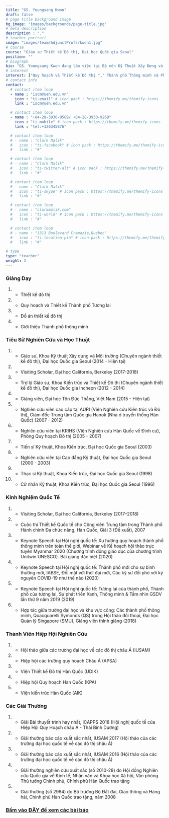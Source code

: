 ```yaml
---
title: "GS. Youngsang Kwon"
draft: false
# page title background image
bg_image: "images/backgrounds/page-title.jpg"
# meta description
description : "."
# teacher portrait
image: "images/team/AdjunctProfs/kwon1.jpg"
# course
course: "Giáo sư Thiết kế Đô thị, Đại học Quốc gia Seoul"
position: ""
# biograph
bio: "GS. Youngsang Kwon đang làm việc tại Bộ môn Kỹ Thuật Xây Dựng và Môi Trường, Đại học Quốc Gia Seoul."
# interest
interest: ["Quy hoạch và Thiết kế Đô thị "," Thành phố Thông minh và Phân tích Dữ liệu lớn "," Chính sách và Phát triển Đô thị ","Hình thức và Cấu trúc Đô thị"]
# contact info
contact:
  # contact item loop
  - name : "iscm@ueh.edu.vn"
    icon : "ti-email" # icon pack : https://themify.me/themify-icons
    link : "iscm@ueh.edu.vn"

  # contact item loop
  - name : "+84-28-3930-9589/ +84-28-3930-9269"
    icon : "ti-mobile" # icon pack : https://themify.me/themify-icons
    link : "tel:+120345876"

  # contact item loop
  # - name : "Clark Malik"
  #   icon : "ti-facebook" # icon pack : https://themify.me/themify-icons
  #   link : "#"

  # contact item loop
  # - name : "Clark Malik"
  #   icon : "ti-twitter-alt" # icon pack : https://themify.me/themify-icons
  #   link : "#"

  # contact item loop
  # - name : "Clark Malik"
  #   icon : "ti-skype" # icon pack : https://themify.me/themify-icons
  #   link : "#"

  # contact item loop
  # - name : "clarkmalik.com"
  #   icon : "ti-world" # icon pack : https://themify.me/themify-icons
  #   link : "#"

  # contact item loop
  # - name : "1313 Boulevard Cremazie,Quebec"
  #   icon : "ti-location-pin" # icon pack : https://themify.me/themify-icons
  #   link : "#"

# type
type: "teacher"
weight: 3
---
```



### Giảng Dạy
1. * Thiết kế đô thị
1. * Quy hoạch và Thiết kế Thành phố Tương lai
1. * Đồ án thiết kế đô thị
1. * Giới thiệu Thành phố thông minh

### Tiểu Sử Nghiên Cứu và Học Thuật
1. * Giáo sư, Khoa Kỹ thuật Xây dựng và Môi trường (Chuyên ngành thiết kế đô thị), Đại học Quốc gia Seoul (2014 - Hiện tại)
1. * Visiting Scholar, Đại học California, Berkeley (2017-2018)
1. * Trợ lý Giáo sư, Khoa Kiến trúc và Thiết kế Đô thị (Chuyên ngành thiết kế đô thị), Đại học Quốc gia Incheon (2012 - 2014)
1. * Giảng viên, Đại học Tôn Đức Thắng, Việt Nam (2015 - Hiện tại)
1. * Nghiên cứu viên cao cấp tại AURI (Viện Nghiên cứu Kiến trúc và Đô thị), Giám đốc Trung tâm Quốc gia Hanok (Nhà ở truyền thống Hàn Quốc) (2007 - 2012)
1. * Nghiên cứu viên tại KRIHS (Viện Nghiên cứu Hàn Quốc về Định cư), Phòng Quy hoạch Đô thị (2005 - 2007)
1. * Tiến sĩ Kỹ thuật, Khoa Kiến trúc, Đại học Quốc gia Seoul (2003)
1. * Nghiên cứu viên tại Cao đẳng Kỹ thuật, Đại học Quốc gia Seoul (2000 - 2003)
1. * Thạc sĩ Kỹ thuật, Khoa Kiến trúc, Đại học Quốc gia Seoul (1998)
1. * Cử nhân Kỹ thuật, Khoa Kiến trúc, Đại học Quốc gia Seoul (1996)


### Kinh Nghiệm Quốc Tế
1. * Visiting Scholar, Đại học California, Berkeley (2017–2018)
1. * Cuộc thi Thiết kế Quốc tế cho Công viên Trung tâm trong Thành phố Hành chính Đa chức năng, Hàn Quốc, Giải 3 (Đề xuất), 2007
1. * Keynote Speech tại Hội nghị quốc tế: Xu hướng quy hoạch thành phố thông minh trên toàn thế giới, Webinar về Kế hoạch hội thảo trực tuyến Myanmar 2020 (Chương trình đồng giáo dục của chương trình Unitwin UNESCO). Bài giảng đặc biệt (2020)
1. * Keynote Speech tại Hội nghị quốc tế: Thành phố mới cho sự bình thường mới, IABSE, Đối mặt với thời đại mới, Các kỹ sư đối phó với kỷ nguyên COVID-19 như thế nào (2020)
1. * Keynote Speech tại Hội nghị quốc tế: Tương lai của thành phố, Thành phố của tương lai, Sự phát triển Xanh, Thông minh & Tầm nhìn GSDV lần thứ 9 năm 2019 (2019)
1. * Hợp tác giữa trường đại học và khu vực công: Các thành phố thông minh, Quacquarelli Symonds (QS) trong Hội thảo đối thoại, Đại học Quản lý Singapore (SMU), Giảng viên thỉnh giảng (2018)

### Thành Viên Hiệp Hội Nghiên Cứu
1. * Hội thảo giữa các trường đại học về các đô thị châu Á (IUSAM)
1. * Hiệp hội các trường quy hoạch Châu Á (APSA)
1. * Viện Thiết kế Đô thị Hàn Quốc (UDIK)
1. * Hiệp hội Quy hoạch Hàn Quốc (KPA)
1. * Viện kiến trúc Hàn Quốc (AIK)

### Các Giải Thưởng
1. * Giải Bài thuyết trình hay nhất, ICAPPS 2018 (Hội nghị quốc tế của Hiệp Hội Quy Hoạch châu Á - Thái Bình Dương)
1. * Giải thưởng báo cáo xuất sắc nhất, IUSAM 2017 (Hội thảo của các trường đại học quốc tế về các đô thị châu Á)
1. * Giải thưởng báo cáo xuất sắc nhất, IUSAM 2016 (Hội thảo của các trường đại học quốc tế về các đô thị châu Á)
1. * Giải thưởng nghiên cứu xuất sắc (số 2010-28) do Hội đồng Nghiên cứu Quốc gia về Kinh tế, Nhân văn và Khoa học Xã hội, Văn phòng Thủ tướng Chính phủ, Chính phủ Hàn Quốc trao tặng
1. * Giải thưởng (số 2984) do Bộ trưởng Bộ Đất đai, Giao thông và Hàng hải, Chính phủ Hàn Quốc trao tặng, năm 2008

### [Bấm vào ĐÂY để xem các bài báo](https://scholar.google.com.sg/citations?user=ObmB2egAAAAJ&hl=en)
